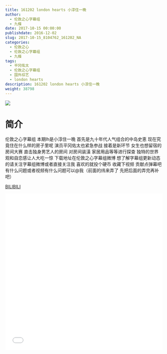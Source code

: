 ```yaml
---
title: 161202 london hearts 小淳住一晚
author: 
  - 伦敦之心字幕组
  - 九條
date: 2017-10-15 00:00:00
publishdate: 2016-12-02
slug: 2017-10-15_8104762_161202_NA
categories: 
  - 伦敦之心
  - 伦敦之心字幕组
  - 九條
tags: 
  - 平冈佑太
  - 伦敦之心字幕组
  - 国外综艺
  - london hearts
description: 161202 london hearts 小淳住一晚
weight: 38798
---
```


![](https://i.imgur.com/AF2Eiue.jpg)

# 简介  
伦敦之心字幕组 本期lh是小淳住一晚 首先是九十年代人气组合的中岛史恵 现在究竟住在什么样的房子里呢 演员平冈佑太也紧急参战 接着是新环节 女生也想留宿的房间大赛 直击独身男艺人的房间 对房间装潢 家居用品等等进行探查 独特的世界观和自恋感让人大吃一惊 
下载地址在伦敦之心字幕组微博 想了解字幕组更新动态的请关注字幕组微博或者直接关注我 喜欢的就投个硬币 收藏下视频 贡献点弹幕吧 有什么问题或者视频有什么问题可以@我（前面的纬来弄了 先把后面的弄完再补吧）

  [BILIBILI](https://www.bilibili.com/video/av8104762/)


  <iframe src="//www.bilibili.com/html/html5player.html?cid=13324988&aid=8104762" width="100%" height="500" frameborder="0" allowfullscreen="allowfullscreen"></iframe>
